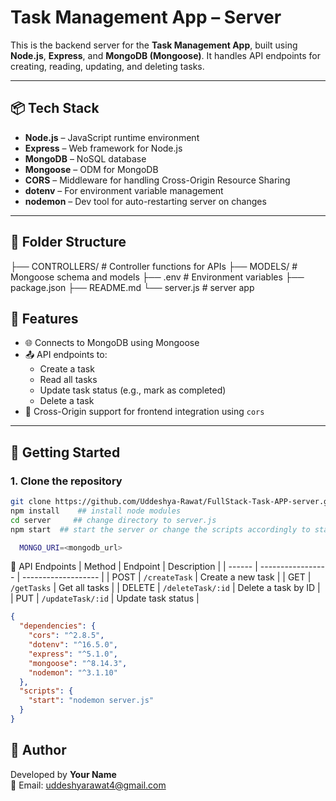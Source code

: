 # Task Management App – Server

This is the backend server for the **Task Management App**, built using **Node.js**, **Express**, and **MongoDB (Mongoose)**. It handles API endpoints for creating, reading, updating, and deleting tasks.

---

## 📦 Tech Stack

- **Node.js** – JavaScript runtime environment
- **Express** – Web framework for Node.js
- **MongoDB** – NoSQL database
- **Mongoose** – ODM for MongoDB
- **CORS** – Middleware for handling Cross-Origin Resource Sharing
- **dotenv** – For environment variable management
- **nodemon** – Dev tool for auto-restarting server on changes

---

## 📂 Folder Structure

├── CONTROLLERS/ # Controller functions for APIs
├── MODELS/ # Mongoose schema and models
├── .env # Environment variables
├── package.json
├── README.md
└── server.js # server app

## 📌 Features

- 🌐 Connects to MongoDB using Mongoose
- 📤 API endpoints to:
  - Create a task
  - Read all tasks
  - Update task status (e.g., mark as completed)
  - Delete a task
- 🔄 Cross-Origin support for frontend integration using `cors`

---

## 🚀 Getting Started

### 1. Clone the repository

```bash
git clone https://github.com/Uddeshya-Rawat/FullStack-Task-APP-server.git   ## clone the file    
npm install    ## install node modules
cd server     ## change directory to server.js
npm start  ## start the server or change the scripts accordingly to start server 
```
```bash
  MONGO_URI=<mongodb_url>
```


🧪 API Endpoints
| Method | Endpoint          | Description         |
| ------ | ----------------- | ------------------- |
| POST   | `/createTask`     | Create a new task   |
| GET    | `/getTasks`       | Get all tasks       |
| DELETE | `/deleteTask/:id` | Delete a task by ID |
| PUT    | `/updateTask/:id` | Update task status  |


```json
{
  "dependencies": {
    "cors": "^2.8.5",
    "dotenv": "^16.5.0",
    "express": "^5.1.0",
    "mongoose": "^8.14.3",
    "nodemon": "^3.1.10"
  },
  "scripts": {
    "start": "nodemon server.js"
  }
}
```

## 👤 Author

Developed by **Your Name**  
📧 Email: [uddeshyarawat4@gmail.com](mailto:uddeshyarawat4@gmail.com)





